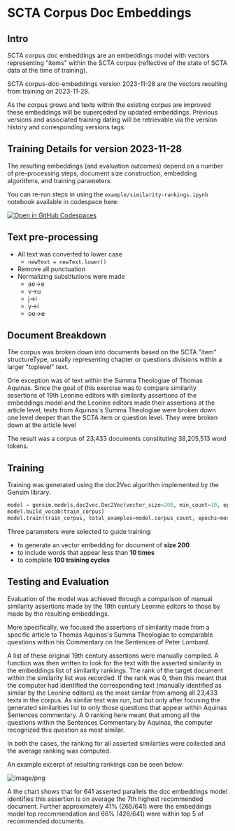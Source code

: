 # SCTA Corpus Doc Embeddings 

## Intro

SCTA corpus doc embeddings are an embeddings model with vectors representing "items" within the SCTA corpus (reflective of the state of SCTA data at the time of training).

SCTA corpus-doc-embeddings version 2023-11-28 are the vectors resulting from training on 2023-11-28. 

As the corpus grows and texts within the existing corpus are improved these embeddings will be superceded by updated embeddings. Previous versions and associated training dating will be retrievable via the version history and corresponding versions tags.


## Training Details for version 2023-11-28

The resulting embeddings (and evaluation outcomes) depend on a number of pre-processing steps, document size construction, embedding algorithms, and training parameters.

You can re-run steps in using the `example/similarity-rankings.ipynb` notebook available in codespace here: 

[![Open in GitHub Codespaces](https://github.com/codespaces/badge.svg)](https://github.com/codespaces/new?hide_repo_select=true&ref=main&repo=780538229)


## Text pre-processing

* All text was converted to lower case
  * `newText = newText.lower()`
* Remove all punctuation
* Normalizing substitutions were made
  * ae->e
  * v->u
  * j->i
  * y->i
  * oe->e
 
## Document Breakdown

The corpus was broken down into documents based on the SCTA "item" structureType, usually representing chapter or questions divisions within a larger "toplevel" text.

One exception was of text within the Summa Theologiae of Thomas Aquinas. 
Since the goal of this exercise was to compare similarity assertions of 19th Leonine editors with similarity assertions of the embeddings model and the Leonine editors made their assertions at the article level, texts from Aquinas's Summa Theologiae were broken down one level deeper than the SCTA item or question level. They were broken down at the article level

The result was a corpus of 23,433 documents constituting 38,205,513 word tokens.

## Training

Training was generated using the doc2Vec algorithm implemented by the Gensim library. 

```python
model = gensim.models.doc2vec.Doc2Vec(vector_size=200, min_count=10, epochs=100)
model.build_vocab(train_corpus)
model.train(train_corpus, total_examples=model.corpus_count, epochs=model.epochs)
```

Three parameters were selected to guide training:

* to generate an vector embedding for document of **size 200**
* to include words that appear less than **10 times**
* to complete **100 training cycles**


## Testing and Evaluation

Evaluation of the model was achieved through a comparison of manual similarity assertions made by the 19th century Leonine editors to those by made by the resulting embeddings. 

More specifically, we focused the assertions of similarity made from a specific article to Thomas Aquinas's Summa Theologiae to comparable questions within his Commentary on the Sentences of Peter Lombard. 

A list of these original 19th century assertions were manually compiled. A function was then written to look for the text with the asserted similarity in the embeddings list of similarity rankings. 
The rank of the target document within the similarity list was recorded. 
If the rank was 0, then this meant that the computer had identified the corresponding text (manually identified as similar by the Leonine editors) as the most similar from among all 23,433 texts in the corpus.
As similar text was run, but but only after focusing the generated similarities list to only those questions that appear within Aquinas Sentences commentary. 
A 0 ranking here meant that among all the questions within the Sentences Commentary by Aquinas, the computer recognized this question as most similar.

In both the cases, the ranking for all asserted similarties were collected and the average ranking was computed. 

An example excerpt of resulting rankings can be seen below:

![image/png](https://cdn-uploads.huggingface.co/production/uploads/6560a782a72f05d2ea5e0336/6P-PC6R9YIfYflyYUplNU.png)

A the chart shows that for 641 asserted parallels the doc embeddings model identifies this assertion is on average the 7th highest recommended document. 
Further approximately 41% (265/641) were the embeddings model top recommendation and 66% (426/641) were within top 5 of recommended documents.


